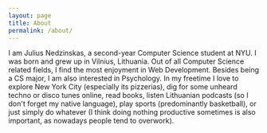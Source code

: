 ```yaml
---
layout: page
title: About
permalink: /about/
---
```


I am Julius Nedzinskas, a second-year Computer Science student at NYU. I was born and grew up in Vilnius, Lithuania. Out of all Computer Science related fields, I find the most enjoyment in Web Development. Besides being a CS major, I am also interested in Psychology. In my freetime I love to explore New York City (especially its pizzerias), dig for some unheard techno or disco tunes online, read books, listen Lithuanian podcasts (so I don't forget my native language), play sports (predominantly basketball), or just simply do whatever (I think doing nothing productive sometimes is also important, as nowadays people tend to overwork).
